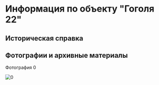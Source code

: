 # Информация по объекту "Гоголя 22"

## Историческая справка

## Фотографии и архивные материалы

Фотография 0

![0](/P1270346_Compressed.jpg)

